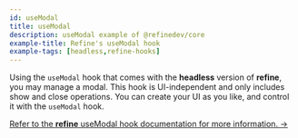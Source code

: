 ```yaml
---
id: useModal
title: useModal
description: useModal example of @refinedev/core
example-title: Refine's useModal hook
example-tags: [headless,refine-hooks]
---
```


Using the `useModal` hook that comes with the **headless** version of **refine**, you may manage a modal. This hook is UI-independent and only includes show and close operations. You can create your UI as you like, and control it with the `useModal` hook.

[Refer to the **refine** useModal hook documentation for more information. →](/docs/api-reference/core/hooks/ui/useModal/)

<CodeSandboxExample path="core-use-modal" />
